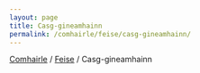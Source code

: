 ```yaml
---
layout: page
title: Casg-gineamhainn
permalink: /comhairle/feise/casg-gineamhainn/
---
```


[Comhairle]({{site.baseurl}}/comhairle/) / [Feise]({{site.baseurl}}/comhairle/feise) / Casg-gineamhainn
